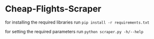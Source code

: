 # Cheap-Flights-Scraper

for installing the required libraries
run ```pip install -r requirements.txt```

for setting the required parameters
run ```python scraper.py -h/--help```
